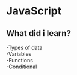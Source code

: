 # JavaScript
## What did i learn?
-Types of data<br>
-Variables<br>
-Functions<br>
-Conditional<br>
